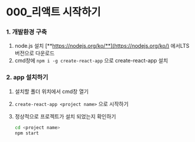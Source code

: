 # 000_리액트 시작하기

### 1. 개발환경 구축

1. node.js 설치
   [**https://nodejs.org/ko/**](https://nodejs.org/ko/) 에서LTS버전으로 다운로드
2. cmd창에 `npm i -g create-react-app` 으로 create-react-app 설치



### 2. app 설치하기

1. 설치할 폴더 위치에서 cmd창 열기

2. `create-react-app <project name>` 으로  시작하기

3. 정상적으로 프로젝트가 설치 되었는지 확인하기
   ```bash
   cd <project name>
   npm start
   ```

   
